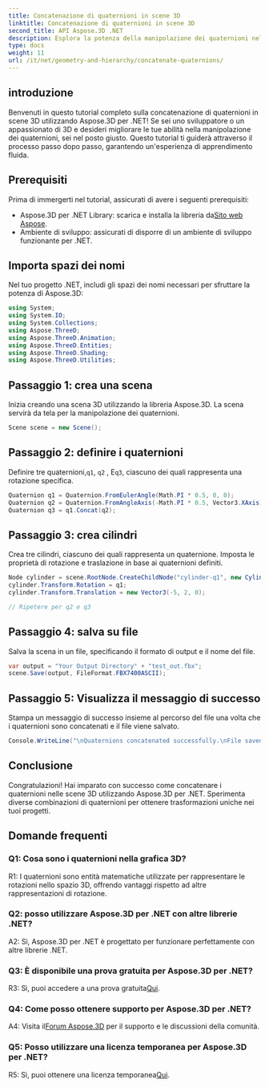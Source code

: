 ```yaml
---
title: Concatenazione di quaternioni in scene 3D
linktitle: Concatenazione di quaternioni in scene 3D
second_title: API Aspose.3D .NET
description: Esplora la potenza della manipolazione dei quaternioni nelle scene 3D con Aspose.3D per .NET. Impara a concatenare i quaternioni passo dopo passo per trasformazioni coinvolgenti.
type: docs
weight: 11
url: /it/net/geometry-and-hierarchy/concatenate-quaternions/
---
```

## introduzione

Benvenuti in questo tutorial completo sulla concatenazione di quaternioni in scene 3D utilizzando Aspose.3D per .NET! Se sei uno sviluppatore o un appassionato di 3D e desideri migliorare le tue abilità nella manipolazione dei quaternioni, sei nel posto giusto. Questo tutorial ti guiderà attraverso il processo passo dopo passo, garantendo un'esperienza di apprendimento fluida.

## Prerequisiti

Prima di immergerti nel tutorial, assicurati di avere i seguenti prerequisiti:

-  Aspose.3D per .NET Library: scarica e installa la libreria da[Sito web Aspose](https://releases.aspose.com/3d/net/).
- Ambiente di sviluppo: assicurati di disporre di un ambiente di sviluppo funzionante per .NET.

## Importa spazi dei nomi

Nel tuo progetto .NET, includi gli spazi dei nomi necessari per sfruttare la potenza di Aspose.3D:

```csharp
using System;
using System.IO;
using System.Collections;
using Aspose.ThreeD;
using Aspose.ThreeD.Animation;
using Aspose.ThreeD.Entities;
using Aspose.ThreeD.Shading;
using Aspose.ThreeD.Utilities;
```

## Passaggio 1: crea una scena

Inizia creando una scena 3D utilizzando la libreria Aspose.3D. La scena servirà da tela per la manipolazione dei quaternioni.

```csharp
Scene scene = new Scene();
```

## Passaggio 2: definire i quaternioni

 Definire tre quaternioni,`q1`, `q2` , E`q3`, ciascuno dei quali rappresenta una rotazione specifica.

```csharp
Quaternion q1 = Quaternion.FromEulerAngle(Math.PI * 0.5, 0, 0);
Quaternion q2 = Quaternion.FromAngleAxis(-Math.PI * 0.5, Vector3.XAxis);
Quaternion q3 = q1.Concat(q2);
```

## Passaggio 3: crea cilindri

Crea tre cilindri, ciascuno dei quali rappresenta un quaternione. Imposta le proprietà di rotazione e traslazione in base ai quaternioni definiti.

```csharp
Node cylinder = scene.RootNode.CreateChildNode("cylinder-q1", new Cylinder(0.1, 1, 2));
cylinder.Transform.Rotation = q1;
cylinder.Transform.Translation = new Vector3(-5, 2, 0);

// Ripetere per q2 e q3
```

## Passaggio 4: salva su file

Salva la scena in un file, specificando il formato di output e il nome del file.

```csharp
var output = "Your Output Directory" + "test_out.fbx";
scene.Save(output, FileFormat.FBX7400ASCII);
```

## Passaggio 5: Visualizza il messaggio di successo

Stampa un messaggio di successo insieme al percorso del file una volta che i quaternioni sono concatenati e il file viene salvato.

```csharp
Console.WriteLine("\nQuaternions concatenated successfully.\nFile saved at " + output);
```

## Conclusione

Congratulazioni! Hai imparato con successo come concatenare i quaternioni nelle scene 3D utilizzando Aspose.3D per .NET. Sperimenta diverse combinazioni di quaternioni per ottenere trasformazioni uniche nei tuoi progetti.

## Domande frequenti

### Q1: Cosa sono i quaternioni nella grafica 3D?

R1: I quaternioni sono entità matematiche utilizzate per rappresentare le rotazioni nello spazio 3D, offrendo vantaggi rispetto ad altre rappresentazioni di rotazione.

### Q2: posso utilizzare Aspose.3D per .NET con altre librerie .NET?

A2: Sì, Aspose.3D per .NET è progettato per funzionare perfettamente con altre librerie .NET.

### Q3: È disponibile una prova gratuita per Aspose.3D per .NET?

 R3: Sì, puoi accedere a una prova gratuita[Qui](https://releases.aspose.com/).

### Q4: Come posso ottenere supporto per Aspose.3D per .NET?

 A4: Visita il[Forum Aspose.3D](https://forum.aspose.com/c/3d/18) per il supporto e le discussioni della comunità.

### Q5: Posso utilizzare una licenza temporanea per Aspose.3D per .NET?

 R5: Sì, puoi ottenere una licenza temporanea[Qui](https://purchase.aspose.com/temporary-license/).